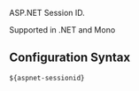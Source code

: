 ASP.NET Session ID. 

Supported in .NET and Mono

## Configuration Syntax
```
${aspnet-sessionid}
```